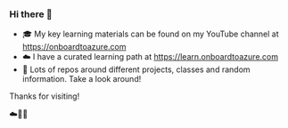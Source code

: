 ### Hi there 👋

- 🎓 My key learning materials can be found on my YouTube channel at https://onboardtoazure.com
- ☁️ I have a curated learning path at https://learn.onboardtoazure.com
- 🔎 Lots of repos around different projects, classes and random information. Take a look around!

Thanks for visiting!

☁️🤙💪


<!--
**johnthebrit/johnthebrit** is a ✨ _special_ ✨ repository because its `README.md` (this file) appears on your GitHub profile.

Here are some ideas to get you started:

- 🔭 I’m currently working on ...
- 🌱 I’m currently learning ...
- 👯 I’m looking to collaborate on ...
- 🤔 I’m looking for help with ...
- 💬 Ask me about ...
- 📫 How to reach me: ...
- 😄 Pronouns: ...
- ⚡ Fun fact: ...
-->

